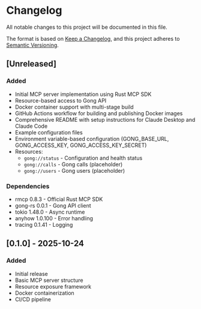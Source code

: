 # Changelog

All notable changes to this project will be documented in this file.

The format is based on [Keep a Changelog](https://keepachangelog.com/en/1.0.0/),
and this project adheres to [Semantic Versioning](https://semver.org/spec/v2.0.0.html).

## [Unreleased]

### Added
- Initial MCP server implementation using Rust MCP SDK
- Resource-based access to Gong API
- Docker container support with multi-stage build
- GitHub Actions workflow for building and publishing Docker images
- Comprehensive README with setup instructions for Claude Desktop and Claude Code
- Example configuration files
- Environment variable-based configuration (GONG_BASE_URL, GONG_ACCESS_KEY, GONG_ACCESS_KEY_SECRET)
- Resources:
  - `gong://status` - Configuration and health status
  - `gong://calls` - Gong calls (placeholder)
  - `gong://users` - Gong users (placeholder)

### Dependencies
- rmcp 0.8.3 - Official Rust MCP SDK
- gong-rs 0.0.1 - Gong API client
- tokio 1.48.0 - Async runtime
- anyhow 1.0.100 - Error handling
- tracing 0.1.41 - Logging

## [0.1.0] - 2025-10-24

### Added
- Initial release
- Basic MCP server structure
- Resource exposure framework
- Docker containerization
- CI/CD pipeline
